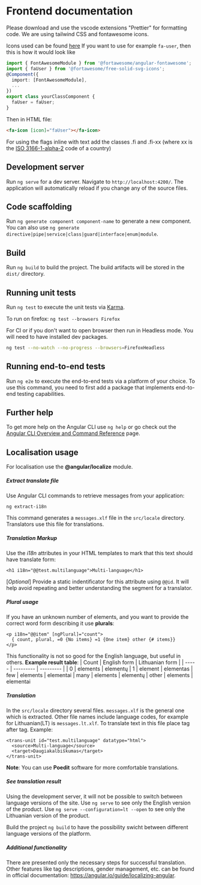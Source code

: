 # Frontend documentation

Please download and use the vscode extensions "Prettier" for formatting code.
We are using tailwind CSS and fontawesome icons.

Icons used can be found [here](https://fontawesome.com/icons)
If you want to use for example `fa-user`, then this is how it would look like
```ts
import { FontAwesomeModule } from '@fortawesome/angular-fontawesome';
import { faUser } from '@fortawesome/free-solid-svg-icons';
@Component({
  import: [FontAwesomeModule],
  ...
})
export class yourClassComponent {
  faUser = faUser;
}
```
Then in HTML file:
```html
<fa-icon [icon]="faUser"></fa-icon>
```

For using the flags inline with text add the classes .fi and .fi-xx (where xx is the [ISO 3166-1-alpha-2](https://www.iso.org/obp/ui/#search) code of a country)

## Development server

Run `ng serve` for a dev server. Navigate to `http://localhost:4200/`. The application will automatically reload if you change any of the source files.

## Code scaffolding

Run `ng generate component component-name` to generate a new component. You can also use `ng generate directive|pipe|service|class|guard|interface|enum|module`.

## Build

Run `ng build` to build the project. The build artifacts will be stored in the `dist/` directory.

## Running unit tests

Run `ng test` to execute the unit tests via [Karma](https://karma-runner.github.io).

To run on firefox: `ng test --browsers Firefox`

For CI or if you don't want to open browser then run in Headless mode. You will need to have installed dev packages.
```bash
ng test --no-watch --no-progress --browsers=FirefoxHeadless
```

## Running end-to-end tests

Run `ng e2e` to execute the end-to-end tests via a platform of your choice. To use this command, you need to first add a package that implements end-to-end testing capabilities.

## Further help

To get more help on the Angular CLI use `ng help` or go check out the [Angular CLI Overview and Command Reference](https://angular.io/cli) page.

## Localisation usage
For localisation use the **@angular/localize** module.

##### Extract translate file
Use Angular CLI commands to retrieve messages from your application:
```
ng extract-i18n
```
This command generates a `messages.xlf` file in the `src/locale` directory. Translators use this file for translations.

##### Translation Markup
Use the *i18n* attributes in your HTML templates to mark that this text should have translate form:
```
<h1 i18n="@@test.multilanguage">Multi-language</h1>
```
[*Optional*] Provide a static indentificator for this attribute using `@@id`. It will help avoid repeating and better understanding the segment for a translator.

##### Plural usage
If you have an unknown number of elements, and you want to provide the correct word form describing it use **plurals**:
```
<p i18n="@@item" [ngPlural]="count">
  { count, plural, =0 {No items} =1 {One item} other {# items}}
</p>
```
This functionality is not so good for the English language, but useful in others. **Example result table**: 
| Count | English form | Lithuanian form |
| ----- | --------- | --------- |
| 0     | elements  | elementų
| 1     | element   | elementas
| few   | elements  | elementai
| many  | elements  | elementų
| other | elements  | elementai

##### Translation
In the `src/locale` directory several files. `messages.xlf` is the general one which is extracted. Other file names include language codes, for example for Lithuanian(LT) is `messages.lt.xlf`. To translate text in this file place *<target>* tag after *<source>* tag. Example:
```
<trans-unit id="test.multilanguage" datatype="html">
  <source>Multi-language</source>
  <target>Daugiakalbiškumas</target>
</trans-unit>
```

**Note**: You can use **Poedit** software for more comfortable translations. 

##### See translation result

Using the development server, it will not be possible to switch between language versions of the site.
Use `ng serve` to see only the English version of the product.
Use `ng serve --configuration=lt --open` to see only the Lithuanian version of the product.

Build the project `ng build` to have the possibility swicht between different language versions of the platform. 

##### Additional functionality
There are presented only the necessary steps for successful translation. Other features like tag descriptions, gender management, etc. can be found in official documentation: https://angular.io/guide/localizing-angular.
